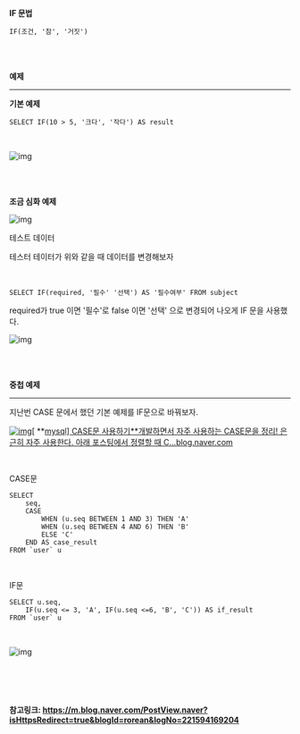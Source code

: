 **IF 문법**

```mysql
IF(조건, '참', '거짓')
```

<br>

<br>

**예제**

****

**기본 예제**

```mysql
SELECT IF(10 > 5, '크다', '작다') AS result
```

<br>

![img](https://mblogthumb-phinf.pstatic.net/MjAxOTA3MjRfNyAg/MDAxNTYzOTQ1MTg4MjA0.NbQhW5JOf5srviBA6DANAM88JLhgSiznRmznHKFdBrkg.PSjrMdmPSYjhjiOj089jtF4Tm-6S1xzVYFhegRvjvL4g.PNG.rorean/Screen_Shot_2019-07-24_at_2.12.39_PM.png?type=w800)

<br>

<br>

**조금 심화 예제** 

![img](https://mblogthumb-phinf.pstatic.net/MjAxOTA3MjRfMjg3/MDAxNTYzOTQzNzk3NjUw.vrtn9fXZYniTXic0lxBFvvNCRWTrljK32cBofb2AWTgg.h9pqF4r5rQtuc9qUmK5nGiVq_a5v3zUdN-6bR03YtZ4g.PNG.rorean/Screen_Shot_2019-07-24_at_1.49.14_PM.png?type=w800)

테스트 데이터

테스터 테이터가 위와 같을 때 데이터를 변경해보자

<br>

```mysql
SELECT IF(required, '필수' '선택') AS '필수여부' FROM subject
```



required가 true 이면 '필수'로 false 이면 '선택' 으로 변경되어 나오게 IF 문을 사용했다.

![img](https://mblogthumb-phinf.pstatic.net/MjAxOTA3MjRfMjUy/MDAxNTYzOTQzODEyMTMw.oDVQHlfDVpETFdNeJrznf929YtT9Q7v1SD3tzwc4o04g.TwcgRHt40zmG03St3KFX1ae3WhRFfSEdYm4-IZK6jD8g.PNG.rorean/Screen_Shot_2019-07-24_at_1.49.01_PM.png?type=w800)

<br>

<br>

**중첩 예제**

****

지난번 CASE 문에서 했던 기본 예제를 IF문으로 바꿔보자.

[![img](https://dthumb-phinf.pstatic.net/?src=%22https%3A%2F%2Fblogthumb.pstatic.net%2FMjAxOTA3MThfMzAw%2FMDAxNTYzNDMyNjczMzUx.S9lUXZzOJDCD872_nVewhsGRkGm8h0-baw-NEGvZQU0g.KbmLZaFLet5pjRGkkji0RL-uRs7faq4S8IZfBkpXws8g.PNG.rorean%2FScreen_Shot_2019-07-18_at_3.49.56_PM.png%3Ftype%3Dw2%22&type=ff120)](https://blog.naver.com/rorean/221589061047)[ **[mysql\] CASE문 사용하기**개발하면서 자주 사용하는 CASE문을 정리! 은근히 자주 사용한다. 아래 포스팅에서 정렬할 때 C...blog.naver.com](https://blog.naver.com/rorean/221589061047)

<br>

CASE문

```mysql
SELECT
	seq,
	CASE
    	WHEN (u.seq BETWEEN 1 AND 3) THEN 'A' 	
    	WHEN (u.seq BETWEEN 4 AND 6) THEN 'B'        
    	ELSE 'C'
    END AS case_result
FROM `user` u
```

<br>

IF문

```mysql
SELECT u.seq,
	IF(u.seq <= 3, 'A',	IF(u.seq <=6, 'B', 'C')) AS if_result 
FROM `user` u
```

<br>

![img](https://mblogthumb-phinf.pstatic.net/MjAxOTA3MjRfMTcz/MDAxNTYzOTQ1OTM1Nzgy.Lx6Zcme8RDE-GzYdSKHuQzVoIxusJcaotzfE-sm3ayUg.LX-X1rhm5pIJf3-A16Qxk0NKCxkkbZpx2nItookiWtUg.PNG.rorean/Screen_Shot_2019-07-24_at_2.25.21_PM.png?type=w800)

<br>

<br>

<br>

#### 참고링크: https://m.blog.naver.com/PostView.naver?isHttpsRedirect=true&blogId=rorean&logNo=221594169204

<br>